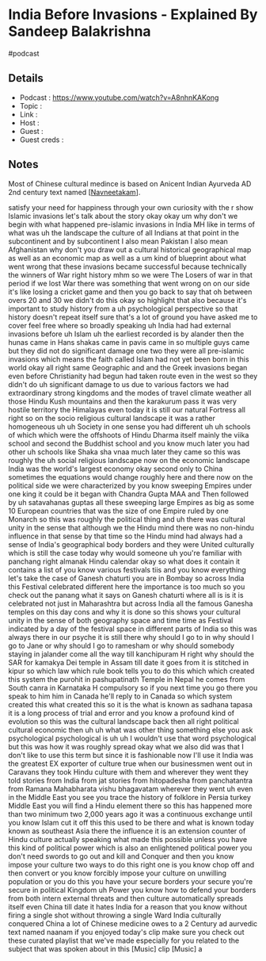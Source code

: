 # India Before Invasions - Explained By Sandeep Balakrishna

#podcast

## Details

- Podcast     : https://www.youtube.com/watch?v=A8nhnKAKong
- Topic       :
- Link        :
- Host        :
- Guest       :
- Guest creds :

## Notes

Most of Chinese cultural medince is based on Anicent Indian Ayurveda AD 2nd century text named [[Navneetakam]].


satisfy your need for happiness through your own curiosity with the r show Islamic invasions let's talk about the story okay okay um why don't we begin with what happened pre-islamic invasions in India MH like in terms of what was uh the landscape the culture of all Indians at that point in the subcontinent and by subcontinent I also mean Pakistan I also mean Afghanistan why don't you draw out a cultural historical geographical map as well as an economic map as well as a um kind of blueprint about what went wrong that these invasions became successful because technically the winners of War right history mhm so we were The Losers of war in that period if we lost War there was something that went wrong on on our side it's like losing a cricket game and then you go back to say that oh between overs 20 and 30 we didn't do this okay so highlight that also because it's important to study history from a uh psychological perspective so that history doesn't repeat itself sure that's a lot of ground you have asked me to cover feel free where so broadly speaking uh India had had external invasions before uh Islam uh the earliest recorded is by alander then the hunas came in Hans shakas came in pavis came in so multiple guys came but they did not do significant damage one two they were all pre-islamic invasions which means the faith called Islam had not yet been born in this world okay all right same Geographic and and the Greek invasions began even before Christianity had begun had taken route even in the west so they didn't do uh significant damage to us due to various factors we had extraordinary strong kingdoms and the modes of travel climate weather all those Hindu Kush mountains and then the karakurum pass it was very hostile territory the Himalayas even today it is still our natural Fortress all right so on the socio religious cultural landscape it was a rather homogeneous uh uh Society in one sense you had different uh uh schools of which which were the offshoots of Hindu Dharma itself mainly the viika school and second the Buddhist school and you know much later you had other uh schools like Shaka sha vnaa much later they came so this was roughly the uh social religious landscape now on the economic landscape India was the world's largest economy okay second only to China sometimes the equations would change roughly here and there now on the political side we were characterized by you know sweeping Empires under one king it could be it began with Chandra Gupta MAA and Then followed by uh satavahanas guptas all these sweeping large Empires as big as some 10 European countries that was the size of one Empire ruled by one Monarch so this was roughly the political thing and uh there was cultural unity in the sense that although we the Hindu mind there was no non-hindu influence in that sense by that time so the Hindu mind had always had a sense of India's geographical body borders and they were United culturally which is still the case today why would someone uh you're familiar with panchang right almanak Hindu calendar okay so what does it contain it contains a list of you know various festivals tiis and you know everything let's take the case of Ganesh chaturti you are in Bombay so across India this Festival celebrated different here the importance is too much so you check out the panang what it says on Ganesh chaturti where all is is it is celebrated not just in Maharashtra but across India all the famous Ganesha temples on this day cons and why it is done so this shows your cultural unity in the sense of both geography space and time time as Festival indicated by a day of the festival space in different parts of India so this was always there in our psyche it is still there why should I go to in why should I go to Jane or why should I go to ramesham or why should somebody staying in jalander come all the way till kanchipuram H right why should the SAR for kamakya Dei temple in Assam till date it goes from it is stitched in kipur so which law which rule book tells you to do this which which created this system the purohit in pashupatinath Temple in Nepal he comes from South canra in Karnataka H compulsory so if you next time you go there you speak to him him in Canada he'll reply to in Canada so which system created this what created this so it is the what is known as sadhana tapasa it is a long process of trial and error and you know a profound kind of evolution so this was the cultural landscape back then all right political cultural economic then uh uh what was other thing something else you ask psychological psychological is uh uh I wouldn't use that word psychological but this was how it was roughly spread okay what we also did was that I don't like to use this term but since it is fashionable now I'll use it India was the greatest EX exporter of culture true when our businessmen went out in Caravans they took Hindu culture with them and wherever they went they told stories from India from jat stories from hitopadesha from panchatantra from Ramana Mahabharata vishu bhagavatam wherever they went uh even in the Middle East you see you trace the history of folklore in Persia turkey Middle East you will find a Hindu element there so this has happened more than two minimum two 2,000 years ago it was a continuous exchange until you know Islam cut it off this this used to be there and what is known today known as southeast Asia there the influence it is an extension counter of Hindu culture actually speaking what made this possible unless you have this kind of political power which is also an enlightened political power you don't need swords to go out and kill and Conquer and then you know impose your culture two ways to do this right one is you know chop off and then convert or you know forcibly impose your culture on unwilling population or you do this you have your secure borders your secure you're secure in political Kingdom uh Power you know how to defend your borders from both intern external threats and then culture automatically spreads itself even China till date it hates India for a reason that you know without firing a single shot without throwing a single Ward India culturally conquered China a lot of Chinese medicine owes to a 2 Century ad aurvedic text named naanam if you enjoyed today's clip make sure you check out these curated playlist that we've made especially for you related to the subject that was spoken about in this [Music] clip [Music] a

[//begin]: # "Autogenerated link references for markdown compatibility"
[Navneetakam]: ../books/Navneetakam.md "Navneetakam"
[//end]: # "Autogenerated link references"